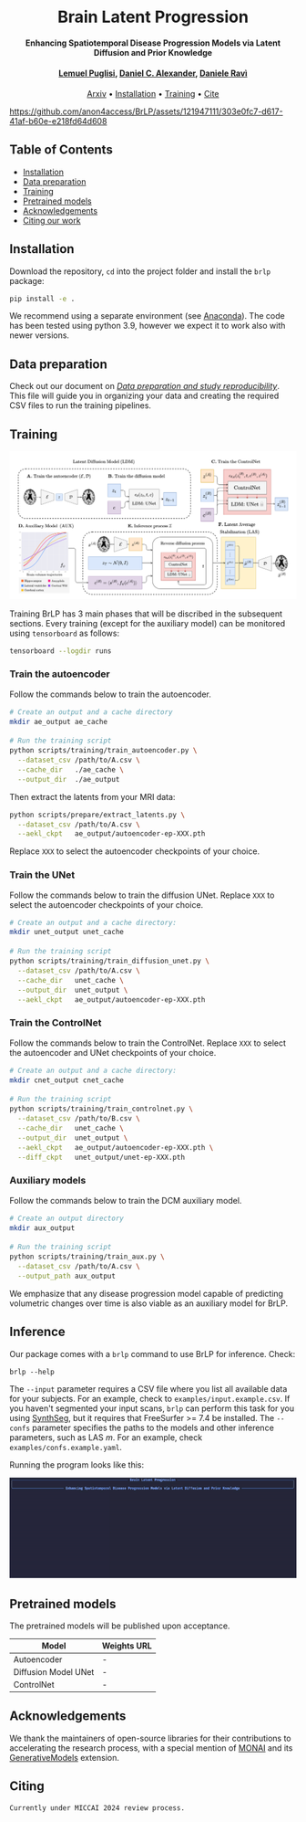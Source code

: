 <h1 align="center">
  <br>
  Brain Latent Progression
  <br>
</h1>

<h4 align="center">Enhancing Spatiotemporal Disease Progression Models via Latent Diffusion and Prior Knowledge</h4>

<h4 align="center"><a href="https://lemuelpuglisi.github.io/">Lemuel Puglisi</a>, <a href="https://profiles.ucl.ac.uk/3589">Daniel C. Alexander</a>, <a href="https://daniravi.wixsite.com/researchblog">Daniele Ravì</a></h4>

<p align="center">
  <a href="http://arxiv.org/abs/2405.03328">Arxiv</a> •
  <a href="#installation">Installation</a> •
  <a href="#training">Training</a> •
  <a href="#citing">Cite</a>
</p>

https://github.com/anon4access/BrLP/assets/121947111/303e0fc7-d617-41af-b60e-e218fd64d608

## Table of Contents
- [Installation](#installation)
- [Data preparation](./REPR-DATA.md)
- [Training](#training)
- [Pretrained models](#pretrained-models)
- [Acknowledgements](#acknowledgements)
- [Citing our work](#citing)

## Installation

Download the repository, `cd` into the project folder and install the `brlp` package:

```bash
pip install -e .
```
We recommend using a separate environment (see [Anaconda](https://www.anaconda.com/)). The code has been tested using python 3.9, however we expect it to work also with newer versions.

## Data preparation

Check out our document on [*Data preparation and study reproducibility*](./REPR-DATA.md). This file will guide you in organizing your data and creating the required CSV files to run the training pipelines.


## Training
![](assets/pipeline.png)


Training BrLP has 3 main phases that will be discribed in the subsequent sections. Every training (except for the auxiliary model) can be monitored using `tensorboard` as follows:

```bash
tensorboard --logdir runs
```



### Train the autoencoder

Follow the commands below to train the autoencoder.

```bash
# Create an output and a cache directory
mkdir ae_output ae_cache

# Run the training script
python scripts/training/train_autoencoder.py \
  --dataset_csv /path/to/A.csv \
  --cache_dir   ./ae_cache \
  --output_dir  ./ae_output
```

Then extract the latents from your MRI data:

```bash
python scripts/prepare/extract_latents.py \
  --dataset_csv /path/to/A.csv \
  --aekl_ckpt   ae_output/autoencoder-ep-XXX.pth
```

Replace `XXX` to select the autoencoder checkpoints of your choice.

### Train the UNet

Follow the commands below to train the diffusion UNet. Replace `XXX` to select the autoencoder checkpoints of your choice.


```bash
# Create an output and a cache directory:
mkdir unet_output unet_cache

# Run the training script
python scripts/training/train_diffusion_unet.py \
  --dataset_csv /path/to/A.csv \
  --cache_dir   unet_cache \
  --output_dir  unet_output \
  --aekl_ckpt   ae_output/autoencoder-ep-XXX.pth
```

### Train the ControlNet

Follow the commands below to train the ControlNet. Replace `XXX` to select the autoencoder and UNet checkpoints of your choice.

```bash
# Create an output and a cache directory:
mkdir cnet_output cnet_cache

# Run the training script
python scripts/training/train_controlnet.py \
  --dataset_csv /path/to/B.csv \
  --cache_dir   unet_cache \
  --output_dir  unet_output \
  --aekl_ckpt   ae_output/autoencoder-ep-XXX.pth \
  --diff_ckpt   unet_output/unet-ep-XXX.pth
```

### Auxiliary models

Follow the commands below to train the DCM auxiliary model.

```bash
# Create an output directory
mkdir aux_output

# Run the training script
python scripts/training/train_aux.py \
  --dataset_csv /path/to/A.csv \
  --output_path aux_output
```

We emphasize that any disease progression model capable of predicting volumetric changes over time is also viable as an auxiliary model for BrLP.

## Inference

Our package comes with a `brlp` command to use BrLP for inference. Check:
```
brlp --help
```

The `--input` parameter requires a CSV file where you list all available data for your subjects. For an example, check to `examples/input.example.csv`. If you haven't segmented your input scans, `brlp` can perform this task for you using [SynthSeg](https://surfer.nmr.mgh.harvard.edu/fswiki/SynthSeg), but it requires that FreeSurfer >= 7.4 be installed. The `--confs` parameter specifies the paths to the models and other inference parameters, such as LAS $m$. For an example, check `examples/confs.example.yaml`. 

Running the program looks like this:

![inference-preview](assets/inference.gif)


## Pretrained models
The pretrained models will be published upon acceptance.

| Model                | Weights URL  |
| -------------------- | ------------ |
| Autoencoder          | - |
| Diffusion Model UNet | - |
| ControlNet           | - |

## Acknowledgements

We thank the maintainers of open-source libraries for their contributions to accelerating the research process, with a special mention of [MONAI](https://monai.io/) and its [GenerativeModels](https://github.com/Project-MONAI/GenerativeModels/tree/main) extension.

## Citing

```
Currently under MICCAI 2024 review process.
```
